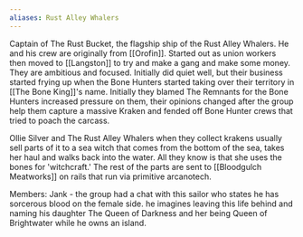 ```yaml
---
aliases: Rust Alley Whalers
---
```



Captain of The Rust Bucket, the flagship ship of the Rust Alley Whalers. He and his crew are originally from [[Orofin]]. Started out as union workers then moved to [[Langston]] to try and make a gang and make some money. They are ambitious and focused. Initially did quiet well, but their business started frying up when the Bone Hunters started taking over their territory in [[The Bone King]]'s name. Initially they blamed The Remnants for the Bone Hunters increased pressure on them, their opinions changed after the group help them capture a massive Kraken and fended off Bone Hunter crews that tried to poach the carcass.

Ollie Silver and The Rust Alley Whalers when they collect krakens usually sell parts of it to a sea witch that comes from the bottom of the sea, takes her haul and walks back into the water. All they know is that she uses the bones for 'witchcraft.' The rest of the parts are sent to [[Bloodgulch Meatworks]] on rails that run via primitive arcanotech. 

Members:
Jank - the group had a chat with this sailor who states he has sorcerous blood on the female side. he imagines leaving this life behind and naming his daughter The Queen of Darkness and her being Queen of Brightwater while he owns an island. 
